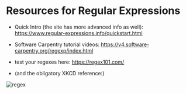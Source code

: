 # Resources for Regular Expressions


* Quick Intro (the site has more advanced info as well): https://www.regular-expressions.info/quickstart.html
* Software Carpentry tutorial videos: https://v4.software-carpentry.org/regexp/index.html

* test your regexes here: https://regex101.com/ 
* (and the obligatory XKCD reference:)

![regex](https://imgs.xkcd.com/comics/regular_expressions.png)
